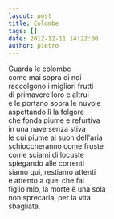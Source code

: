 ```yaml
---
layout: post
title: Colombe
tags: []
date: 2012-12-11 14:22:00
author: pietro
---
```

Guarda le colombe<br/>come mai sopra di noi<br/>raccolgono i migliori frutti<br/>di primavere loro e altrui<br/>e le portano sopra le nuvole<br/>aspettando lì la folgore<br/>che fonda piume e refurtiva<br/>in una nave senza stiva<br/>le cui piume al suon dell'aria<br/>schioccheranno come fruste<br/>come sciami di locuste<br/>spiegando alle correnti<br/>siamo qui, restiamo attenti<br/>e attento a quel che fai<br/>figlio mio, la morte è una sola<br/>non sprecarla, per la vita<br/>sbagliata.
